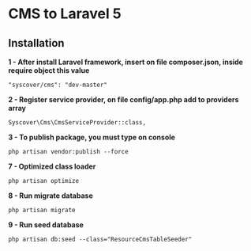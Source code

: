# CMS to Laravel 5

## Installation

**1 - After install Laravel framework, insert on file composer.json, inside require object this value**
```
"syscover/cms": "dev-master"

```

**2 - Register service provider, on file config/app.php add to providers array**

```
Syscover\Cms\CmsServiceProvider::class,

```

**3 - To publish package, you must type on console**

```
php artisan vendor:publish --force

```

**7 - Optimized class loader**

```
php artisan optimize

```

**8 - Run migrate database**

```
php artisan migrate
```

**9 - Run seed database**

```
php artisan db:seed --class="ResourceCmsTableSeeder"
```